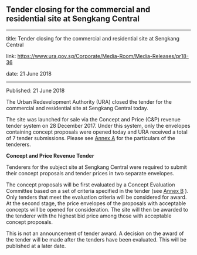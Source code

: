 ## Tender closing for the commercial and residential site at Sengkang Central

---

title: Tender closing for the commercial and residential site at Sengkang Central

link: https://www.ura.gov.sg/Corporate/Media-Room/Media-Releases/pr18-36

date: 21 June 2018

---

Published: 21 June 2018

The Urban Redevelopment Authority (URA) closed the tender for the commercial and residential site at Sengkang Central today.

The site was launched for sale via the Concept and Price (C&P) revenue tender system on 28 December 2017. Under this system, only the envelopes containing concept proposals were opened today and URA received a total of 7 tender submissions. Please see [Annex A](https://www.ura.gov.sg/-/media/Corporate/Media-Room/2018/Jun/pr18-36a.pdf) for the particulars of the tenderers.

**Concept and Price Revenue Tender**

Tenderers for the subject site at Sengkang Central were required to submit their concept proposals and tender prices in two separate envelopes.

The concept proposals will be first evaluated by a Concept Evaluation Committee based on a set of criteria specified in the tender (see [Annex B](https://www.ura.gov.sg/-/media/Corporate/Media-Room/2018/Jun/pr18-36b.pdf) ). Only tenders that meet the evaluation criteria will be considered for award. At the second stage, the price envelopes of the proposals with acceptable concepts will be opened for consideration. The site will then be awarded to the tenderer with the highest bid price among those with acceptable concept proposals.

This is not an announcement of tender award. A decision on the award of the tender will be made after the tenders have been evaluated. This will be published at a later date.
